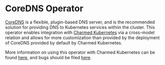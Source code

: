 # CoreDNS Operator

[CoreDNS][] is a flexible, plugin-based DNS server, and is the recommended
solution for providing DNS to Kubernetes services withiin the cluster.
This operator enables integration with [Charmed Kubernetes][] via a
cross-model relation and allows for more customization than provided by the
deployment of CoreDNS provided by default by Charmed Kubernetes.

More information on using this operator with Charmed Kubernetes can be found
[here](https://ubuntu.com/kubernetes/docs/cdk-addons#coredns), and bugs should
be filed [here](https://bugs.launchpad.net/charmed-kubernetes).


[CoreDNS]: https://coredns.io/
[Charmed Kubernetes]: https://ubuntu.com/kubernetes/docs
